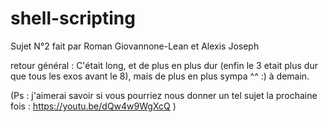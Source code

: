 # shell-scripting
Sujet N°2 fait par Roman Giovannone-Lean et Alexis Joseph

retour général : C'était long, et de plus en plus dur (enfin le 3 etait plus dur que tous les exos avant le 8), mais de plus en plus sympa ^^ :) à demain.

(Ps : j'aimerai savoir si vous pourriez nous donner un tel sujet la prochaine fois : https://youtu.be/dQw4w9WgXcQ )
